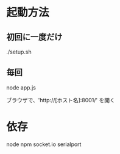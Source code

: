 起動方法
========

初回に一度だけ
--------------
./setup.sh

毎回
----
node app.js

ブラウザで、'http://[ホスト名]:8001/' を開く

依存
====
node
npm
socket.io
serialport
